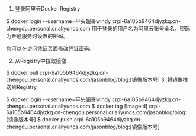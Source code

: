 1. 登录阿里云Docker Registry

$ docker login --username=平头超哥windy crpi-6a105b9464djyzkq.cn-chengdu.personal.cr.aliyuncs.com
用于登录的用户名为阿里云账号全名，密码为开通服务时设置的密码。

您可以在访问凭证页面修改凭证密码。

2. 从Registry中拉取镜像

$ docker pull crpi-6a105b9464djyzkq.cn-chengdu.personal.cr.aliyuncs.com/jasonblog/blog:[镜像版本号]
3. 将镜像推送到Registry

$ docker login --username=平头超哥windy crpi-6a105b9464djyzkq.cn-chengdu.personal.cr.aliyuncs.com
$ docker tag [ImageId] crpi-6a105b9464djyzkq.cn-chengdu.personal.cr.aliyuncs.com/jasonblog/blog:[镜像版本号]
$ docker push crpi-6a105b9464djyzkq.cn-chengdu.personal.cr.aliyuncs.com/jasonblog/blog:[镜像版本号]
